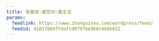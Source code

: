 ```yaml
---
title: 张鑫旭-鑫空间-鑫生活
params:
  feedlink: https://www.zhangxinxu.com/wordpress/feed/
  feedid: 41017684ffdafcd0797be968c4b6b622
---
```

